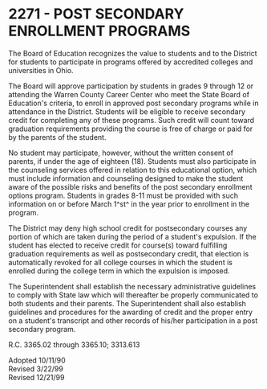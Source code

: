 2271 - POST SECONDARY ENROLLMENT PROGRAMS
=========================================

The Board of Education recognizes the value to students and to the
District for students to participate in programs offered by accredited
colleges and universities in Ohio.

The Board will approve participation by students in grades 9 through 12
or attending the Warren County Career Center who meet the State Board of
Education's criteria, to enroll in approved post secondary programs
while in attendance in the District. Students will be eligible to
receive secondary credit for completing any of these programs. Such
credit will count toward graduation requirements providing the course is
free of charge or paid for by the parents of the student.

No student may participate, however, without the written consent of
parents, if under the age of eighteen (18). Students must also
participate in the counseling services offered in relation to this
educational option, which must include information and counseling
designed to make the student aware of the possible risks and benefits of
the post secondary enrollment options program. Students in grades 8-11
must be provided with such information on or before March 1^st^ in the
year prior to enrollment in the program.

The District may deny high school credit for postsecondary courses any
portion of which are taken during the period of a student's expulsion.
If the student has elected to receive credit for course(s) toward
fulfilling graduation requirements as well as postsecondary credit, that
election is automatically revoked for all college courses in which the
student is enrolled during the college term in which the expulsion is
imposed.

The Superintendent shall establish the necessary administrative
guidelines to comply with State law which will thereafter be properly
communicated to both students and their parents. The Superintendent
shall also establish guidelines and procedures for the awarding of
credit and the proper entry on a student's transcript and other records
of his/her participation in a post secondary program.

R.C. 3365.02 through 3365.10; 3313.613

Adopted 10/11/90\
 Revised 3/22/99\
 Revised 12/21/99
